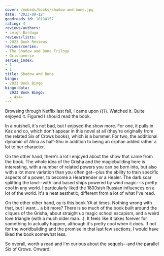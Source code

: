 ```yaml
---
cover: /embeds/books/shadow-and-bone.jpg
date: '2023-09-12'
goodreads_id: 10194157
rating: 4
reviews/authors:
- Leigh Bardugo
reviews/lists:
- 2023 Book Reviews
reviews/series:
- The Shadow and Bone Trilogy
- Grishaverse
series_index:
- 1
- 1
title: Shadow and Bone
bingo:
- 2023 Book Bingo
bingo-data:
  2023 Book Bingo:
  - 4x4+
---
```

Browsing through Netflix last fall, I came upon {{<crosslink text="Shadow and Bone" title="Shadow and Bone: Season 1">}}. Watched it. Quite enjoyed it. Figured I should read the book. 

In a nutshell, it's not bad, but I enjoyed the show more. For one, it pulls in Kaz and co, which don't appear in this novel at all (they're originally from the related Six of Crows books), which is a bummer. For two, the additional dynamic of Alina as half-Shu in addition to being an orphan added rather a lot to her character. 

<!--more-->

On the other hand, there's a lot I enjoyed about the show that came from the book. The whole idea of the Grisha and the magicbuilding here is interesting, with a number of related powers you can be born into, but also with a lot more variation than you often get--plus the ability to train specific aspects of a power, to become a Heartrender *or* a Healer. The dark scar splitting the land--with land based ships powered by wind magic--is pretty cool in any world. I particularly liked the 1800sish Russian influences on a lot of the world. It's a neat aesthetic, different from a lot of what I've read. 

On the other other hand, oy is this book YA at times. Nothing wrong with that, but I want... a bit more? There is so much of the book built around the cliques of the Grisha, about straight up magic school escapism, and a weird love triangle (with a much older man...). It feels like it takes forever for something to actually happen, although it's pretty cool when it does. If not for the worldbuilding and the promise in that last few sections, I would have liked the book somewhat less. 

So overall, worth a read and I'm curious about the sequels--and the parallel Six of Crows. Onward!